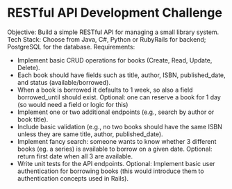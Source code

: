 # RESTful API Development Challenge

Objective: Build a simple RESTful API for managing a small library system.
Tech Stack: Choose from Java, C#, Python or RubyRails for backend; PostgreSQL for the database.
Requirements:
- Implement basic CRUD operations for books (Create, Read, Update, Delete).
- Each book should have fields such as title, author, ISBN, published_date, and status (available/borrowed).
- When a book is borrowed it defaults to 1 week, so also a field borrowed_until should exist.
  Optional: one can reserve a book for 1 day (so would need a field or logic for this)
- Implement one or two additional endpoints (e.g., search by author or book title).
- Include basic validation (e.g., no two books should have the same ISBN unless they are same title, author, published_date).
- Implement fancy search: someone wants to know whether 3 different books (eg. a series) is available to borrow on a given date.
  Optional: return first date when all 3 are available.
- Write unit tests for the API endpoints.
Optional: Implement basic user authentication for borrowing books (this would introduce them to authentication concepts used in Rails).
